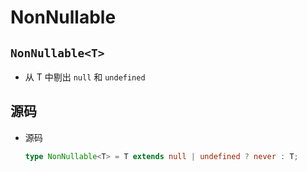 # NonNullable

## `NonNullable<T>`

+ 从 T 中剔出 `null` 和 `undefined`

## 源码

+ 源码

  ```ts
  type NonNullable<T> = T extends null | undefined ? never : T;
  ```

